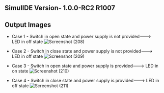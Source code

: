 ## SimulIDE Version- 1.0.0-RC2 R1007
## Output Images
* Case 1 - Switch in open state and power supply is not provided---> LED in off state
![Screenshot (208)](https://user-images.githubusercontent.com/102669391/164992855-f00cc4fe-230b-46f6-b5f1-d366a75bd33e.png)

* Case 2 - Switch in close state and power supply is not provided---> LED in off state
![Screenshot (209)](https://user-images.githubusercontent.com/102669391/164992921-d6ef82ec-64f5-4559-b028-3768b3c66ec8.png)

* Case 3 - Switch in open state and power supply is provided---> LED in on state
![Screenshot (210)](https://user-images.githubusercontent.com/102669391/164992959-f9f49c7d-0de5-4870-8ab7-4e2c76e4394d.png)

* Case 4 - Switch in close state and power supply is provided---> LED in off state
![Screenshot (211)](https://user-images.githubusercontent.com/102669391/164993014-f82a1595-560e-42ac-9e3b-3ac11c37176e.png)
